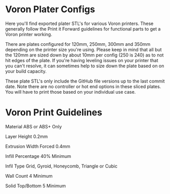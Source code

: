 # Voron Plater Configs
Here you'll find exported plater STL's for various Voron printers. These generally follow the Print it Forward guidelines for functional parts to get a Voron printer working.

There are plates configured for 120mm, 250mm, 300mm and 350mm depending on the printer size you're using. Please keep in mind that all but the 120mm are sized down by about 10mm per config (250 is 240) as to not hit edges of the plate. If you're having leveling issues on your printer that you can't resolve, it can sometimes help to size down the plate based on on your build capacity. 

These plate STL's only include the GitHub file versions up to the last commit date. Note there are no controller or hot end options in these sliced plates. You will have to print those based on your individual use case.

# Voron Print Guidelines

Material              ABS or ABS+ Only

Layer Height          0.2mm

Extrusion Width       Forced 0.4mm

Infill Percentage     40% Minimum

Infil Type            Grid, Gyroid, Honeycomb, Triangle or Cubic

Wall Count            4 Minimum

Solid Top/Bottom      5 Minimum
